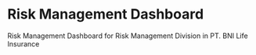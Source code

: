 # Risk Management Dashboard
Risk Management Dashboard for Risk Management Division in PT. BNI Life Insurance 

